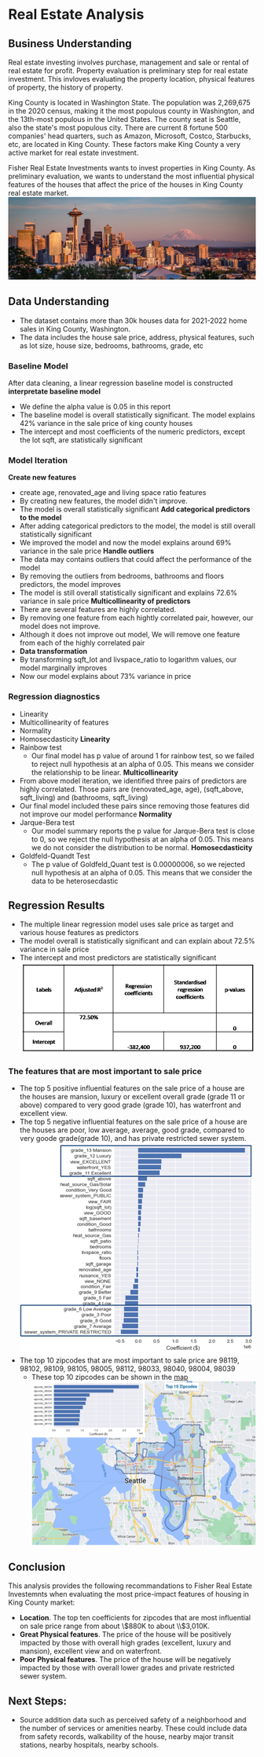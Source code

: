 # Real Estate Analysis
## Business Understanding
Real estate investing involves purchase, management and sale or rental of real estate for profit. Property evaluation is preliminary step for real estate investment. This invloves evaluating the property location, physical features of property, the history of property.

King County is located in Washington State. The population was 2,269,675 in the 2020 census, making it the most populous county in Washington, and the 13th-most populous in the United States. The county seat is Seattle, also the state's most populous city. There are current 8 fortune 500 companies' head quarters, such as Amazon, Microsoft, Costco, Starbucks, etc,  are located in King County. These factors make King County a very active market for real estate investment.

Fisher Real Estate Investments wants to invest properties in King County. As preliminary evaluation, we wants to understand the most influential physical features of the houses that affect the price of the houses in King County real estate market. 
![](./images/seattle.jpg)
## Data Understanding
- The dataset contains more than 30k houses data for 2021-2022 home sales in King County, Washington.
- The data includes the house sale price, address, physical features, such as lot size, house size, bedrooms, bathrooms, grade, etc
### Baseline Model
After data cleaning, a linear regression baseline model is constructed
**interpretate baseline model**
- We define the alpha value is 0.05 in this report
- The baseline model is overall statistically significant. The model explains 42% variance in the sale price of king county houses
- The intercept and most coefficients of the numeric predictors, except the lot sqft, are statistically significant
### Model Iteration
**Create new features**
- create age, renovated_age and living space ratio features
- By creating new features, the model didn't improve.
- The model is overall statistically significant
**Add categorical predictors to the model**
- After adding categorical predictors to the model, the model is still overall statistically significant
- We improved the model and now the model explains around 69% variance in the sale price
**Handle outliers**
- The data may contains outliers that could affect the performance of the model
- By removing the outliers from bedrooms, bathrooms and floors predictors, the model improves
- The model is still overall statistically significant and explains 72.6% variance in sale price
**Multicollinearity of predictors**
- There are several features are highly correlated.
- By removing one feature from each hightly correlated pair, however, our model does not improve.
- Although it does not improve out model, We will remove one feature from each of the highly correlated pair
- **Data transformation**
- By transforming sqft_lot and livspace_ratio to logarithm values, our model marginally improves
- Now our model explains about 73% variance in price
### Regression diagnostics
- Linearity
- Multicollinearity of features
- Normality
- Homosecdasticity
**Linearity**
- Rainbow test
    - Our final model has p value of around 1 for rainbow test, so we failed to reject null hypothesis at an alpha of 0.05. This means we consider the relationship to be linear.
**Multicollinearity**
- From above model iteration, we identified three pairs of predictors are highly correlated. Those pairs are (renovated_age, age), (sqft_above, sqft_living) and (bathrooms, sqft_living)
- Our final model included these pairs since removing those features did not improve our model performance
**Normality**
- Jarque-Bera test
    - Our model summary reports the p value for Jarque-Bera test is close to 0, so we reject the null hypothesis at an alpha of 0.05. This means we do not consider the distribution to be normal.
**Homosecdasticity**
- Goldfeld-Quandt Test
    - The p value of Goldfeld_Quant test is 0.00000006, so we rejected null hypothesis at an alpha of 0.05. This means that we consider the data to be heterosecdastic
## Regression Results
- The multiple linear regression model uses sale price as target and various house features as predictors
- The model overall is statistically significant and can explain about 72.5% variance in sale price
- The intercept and most predictors are statistically significant
![](./images/model_results.png)
### The features that are most important to sale price
- The top 5 positive influential features on the sale price of a house are the houses are mansion, luxury or excellent overall grade (grade 11 or above) compared to very good grade (grade 10), has waterfront and excellent view.
- The top 5 negative influential features on the sale price of a house are the houses are poor, low average, average, good grade, compared to very goode grade(grade 10), and has private restricted sewer system.
![](./images/physical_features.png)
- The top 10 zipcodes that are most important to sale price are 98119, 98102, 98109, 98105, 98005, 98112, 98033, 98040, 98004, 98039
  - These top 10 zipcodes can be shown in the [map](https://www.randymajors.com/p/customgmap.html?zips=98119,98102,98109,98105,98005,98112,98033,98040,98004,98039&zipboundary=show&title=Top+10+Zipcodes)
![](./images/top_10_zipcodes.png)
## Conclusion
This analysis provides the following recommandations to Fisher Real Estate Investemnts when evaluating the most price-impact features of housing in King County market:
- **Location**. The top ten coefficients for zipcodes that are most influential on sale price range from about \\$880K to about \\$3,010K.
- **Great Physical features**. The price of the house will be positively impacted by those with overall high grades (excellent, luxury and mansion), excellent view and on waterfront.
- **Poor Physical features**. The price of the house will be negatively impacted by those with overall lower grades and private restricted sewer system.
## Next Steps:
- Source addition data such as perceived safety of a neighborhood and the number of services or amenities nearby. These could include data from safety records, walkability of the house, nearby major transit stations, nearby hospitals, nearby schools.
